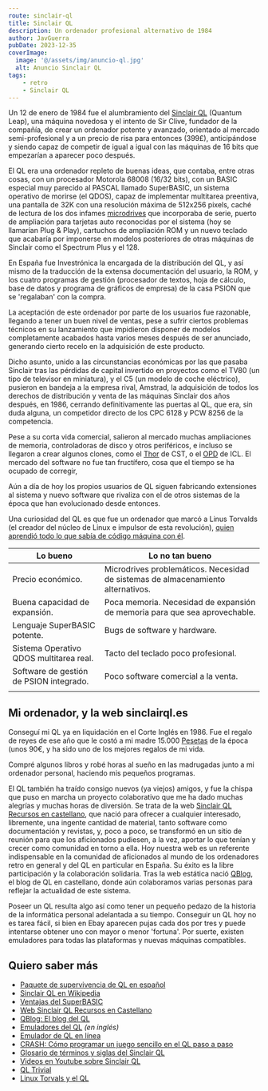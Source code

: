 ```yaml
---
route: sinclair-ql
title: Sinclair QL
description: Un ordenador profesional alternativo de 1984
author: JavGuerra
pubDate: 2023-12-35
coverImage:
  image: '@/assets/img/anuncio-ql.jpg'
  alt: Anuncio Sinclair QL
tags:
    - retro
    - Sinclair QL
---
```

Un 12 de enero de 1984 fue el alumbramiento del [Sinclair QL](https://es.wikipedia.org/wiki/Sinclair_QL) (Quantum Leap), una máquina novedosa y el intento de Sir Clive, fundador de la compañía, de crear un ordenador potente y avanzado, orientado al mercado semi-profesional y a un precio de risa para entonces (399£), anticipándose y siendo capaz de competir de igual a igual con las máquinas de 16 bits que empezarían a aparecer poco después.

El QL era una ordenador repleto de buenas ideas, que contaba, entre otras cosas, con un procesador Motorola 68008 (16/32 bits), con un BASIC especial muy parecido al PASCAL llamado SuperBASIC, un sistema operativo de morirse (el QDOS), capaz de implementar multitarea preentiva, una pantalla de 32K con una resolución máxima de 512x256 pixels, caché de lectura de los dos infames [microdrives](https://es.wikipedia.org/wiki/ZX_Microdrive) que incorporaba de serie, puerto de ampliación para tarjetas auto reconocidas por el sistema (hoy se llamarían Plug & Play), cartuchos de ampliación ROM y un nuevo teclado que acabaría por imponerse en modelos posteriores de otras máquinas de Sinclair como el Spectrum Plus y el 128.

En España fue Investrónica la encargada de la distribución del QL, y así mismo de la traducción de la extensa documentación del usuario, la ROM, y los cuatro programas de gestión (procesador de textos, hoja de cálculo, base de datos y programa de gráficos de empresa) de la casa PSION que se 'regalaban' con la compra.

La aceptación de este ordenador por parte de los usuarios fue razonable, llegando a tener un buen nivel de ventas, pese a sufrir ciertos problemas técnicos en su lanzamiento que impidieron disponer de modelos completamente acabados hasta varios meses después de ser anunciado, generando cierto recelo en la adquisición de este producto.

Dicho asunto, unido a las circunstancias económicas por las que pasaba Sinclair tras las pérdidas de capital invertido en proyectos como el TV80 (un tipo de televisor en miniatura), y el C5 (un modelo de coche eléctrico), pusieron en bandeja a la empresa rival, Amstrad, la adquisición de todos los derechos de distribución y venta de las máquinas Sinclair dos años después, en 1986, cerrando definitivamente las puertas al QL, que era, sin duda alguna, un competidor directo de los CPC 6128 y PCW 8256 de la competencia.

Pese a su corta vida comercial, salieron al mercado muchas ampliaciones de memoria, controladoras de disco y otros periféricos, e incluso se llegaron a crear algunos clones, como el [Thor](https://sinclairqles.wordpress.com/2010/01/17/cst-thor-un-clon-del-sinclair-ql/) de CST, o el [OPD](https://sinclairqles.wordpress.com/2012/09/04/icl-one-per-desk-merlin-tonto-y-computerphone/) de ICL. El mercado del software no fue tan fructífero, cosa que el tiempo se ha ocupado de corregir,

Aún a día de hoy los propios usuarios de QL siguen fabricando extensiones al sistema y nuevo software que rivaliza con el de otros sistemas de la época que han evolucionado desde entonces.

Una curiosidad del QL es que fue un ordenador que marcó a Linus Torvalds (el creador del núcleo de Linux e impulsor de esta revolución), [quien aprendió todo lo que sabía de código máquina con él](https://www.cyberhades.com/2010/12/02/microhistorias-linus-torvalds-tambien-conocido-como-la-persona-que-mas-partido-saco-a-un-sinclair-ql).

| Lo bueno | Lo no tan bueno |
| --- | --- |
| Precio económico. | Microdrives problemáticos. Necesidad de sistemas de almacenamiento alternativos. |
| Buena capacidad de expansión. | Poca memoria. Necesidad de expansión de memoria para que sea aprovechable. |
| Lenguaje SuperBASIC potente. | Bugs de software y hardware. |
| Sistema Operativo QDOS multitarea real. | Tacto del teclado poco profesional. |
| Software de gestión de PSION integrado. | Poco software comercial a la venta. |
| | |

## Mi ordenador, y la web sinclairql.es

Conseguí mi QL ya en liquidación en el Corte Inglés en 1986. Fue el regalo de reyes de ese año que le costó a mi madre 15.000 [Pesetas](http://es.wikipedia.org/wiki/Peseta) de la época (unos 90€, y ha sido uno de los mejores regalos de mi vida.

Compré algunos libros y robé horas al sueño en las madrugadas junto a mi ordenador personal, haciendo mis pequeños programas.

El QL también ha traído consigo nuevos (ya viejos) amigos, y fue la chispa que puso en marcha un proyecto colaborativo que me ha dado muchas alegrías y muchas horas de diversión. Se trata de la web [Sinclair QL Recursos en castellano](http://sinclairql.es), que nació para ofrecer a cualquier interesado, libremente, una ingente cantidad de material, tanto software como documentación y revistas, y, poco a poco, se transformó en un sitio de reunión para que los aficionados pudiesen, a la vez, aportar lo que tenían y crecer como comunidad en torno a ella. Hoy nuestra web es un referente indispensable en la comunidad de aficionados al mundo de los ordenadores retro en general y del QL en particular en España. Su éxito es la libre participación y la colaboración solidaria. Tras la web estática nació [QBlog](https://sinclairqles.wordpress.com/), el blog de QL en castellano, donde aún colaboramos varias personas para reflejar la actualidad de este sistema.

Poseer un QL resulta algo así como tener un pequeño pedazo de la historia de la informática personal adelantada a su tiempo. Conseguir un QL hoy no es tarea fácil, si bien en Ebay aparecen pujas cada dos por tres y puede intentarse obtener uno con mayor o menor 'fortuna'. Por suerte, existen emuladores para todas las plataformas y nuevas máquinas compatibles.

## Quiero saber más

* [Paquete de supervivencia de QL en español](https://javguerra.github.io/QL_ES_pack/)
* [Sinclair QL en Wikipedia](https://es.wikipedia.org/wiki/Sinclair_QL)
* [Ventajas del SuperBASIC](https://sinclairql.speccy.org/articulos/programacion/superbasic.htm)
* [Web Sinclair QL Recursos en Castellano](https://sinclairql.es)
* [QBlog: El blog del QL](https://sinclairqles.wordpress.com/)
* [Emuladores del QL](https://dilwyn.qlforum.co.uk/emu/index.html) _(en inglés)_
* [Emulador de QL en línea](https://sqlux.qlforum.co.uk/)
* [CRASH: Cómo programar un juego sencillo en el QL paso a paso](https://sinclairqles.wordpress.com/2013/04/05/crash/)
* [Glosario de términos y siglas del Sinclair QL](https://sinclairqles.wordpress.com/2012/08/16/glosario-de-terminos-y-siglas-del-sinclair-ql/)
* [Videos en Youtube sobre Sinclair QL](https://www.youtube.com/results?search_query=Sinclair+QL)
* [QL Trivial](https://sinclairqles.wordpress.com/2009/08/02/ql-trivial/)
* [Linux Torvals y el QL](https://sinclairqles.wordpress.com/2009/05/23/linus-torvals-y-el-ql/)